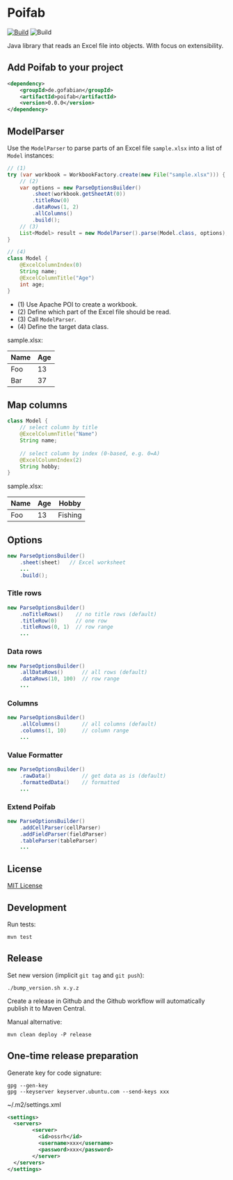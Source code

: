 # Poifab

[![Build](https://github.com/gofabian/poifab/actions/workflows/build.yml/badge.svg)](https://github.com/gofabian/poifab/actions/workflows/build.yml)
![Build](https://img.shields.io/badge/Java-17%2B-lightgrey)

Java library that reads an Excel file into objects. With focus on extensibility.

## Add Poifab to your project

```xml
<dependency>
    <groupId>de.gofabian</groupId>
    <artifactId>poifab</artifactId>
    <version>0.0.0</version>
</dependency>
```

## ModelParser

Use the `ModelParser` to parse parts of an Excel file `sample.xlsx` into a list of `Model` instances: 

```java
// (1)
try (var workbook = WorkbookFactory.create(new File("sample.xlsx"))) {
    // (2)
    var options = new ParseOptionsBuilder()
        .sheet(workbook.getSheetAt(0))
        .titleRow(0)
        .dataRows(1, 2)
        .allColumns()
        .build();
    // (3)
    List<Model> result = new ModelParser().parse(Model.class, options);
}

// (4)
class Model {
    @ExcelColumnIndex(0)
    String name;
    @ExcelColumnTitle("Age")
    int age;
}
```

- (1) Use Apache POI to create a workbook.
- (2) Define which part of the Excel file should be read.
- (3) Call `ModelParser`.
- (4) Define the target data class.

sample.xlsx:

| Name | Age |
|------|-----|
| Foo  | 13  |
| Bar  | 37  |

## Map columns

```java
class Model {
    // select column by title
    @ExcelColumnTitle("Name")
    String name;
    
    // select column by index (0-based, e.g. 0=A)
    @ExcelColumnIndex(2)
    String hobby;
}
```

sample.xlsx:

| Name | Age | Hobby   |
|------|-----|---------|
| Foo  | 13  | Fishing |

## Options

```java
new ParseOptionsBuilder()
    .sheet(sheet)   // Excel worksheet
    ...
    .build();
```

### Title rows

```java
new ParseOptionsBuilder()
    .noTitleRows()    // no title rows (default)
    .titleRow(0)      // one row
    .titleRows(0, 1)  // row range
    ...
```

### Data rows

```java
new ParseOptionsBuilder()
    .allDataRows()      // all rows (default)
    .dataRows(10, 100)  // row range
    ...
```

### Columns

```java
new ParseOptionsBuilder()
    .allColumns()       // all columns (default)
    .columns(1, 10)     // column range
    ...
```

### Value Formatter

```java
new ParseOptionsBuilder()
    .rawData()          // get data as is (default)
    .formattedData()    // formatted
    ...
```

### Extend Poifab

```java
new ParseOptionsBuilder()
    .addCellParser(cellParser)
    .addFieldParser(fieldParser)
    .tableParser(tableParser)
    ...
```

## License

[MIT License](LICENSE.txt)

## Development

Run tests:

    mvn test

## Release

Set new version (implicit `git tag` and `git push`):

    ./bump_version.sh x.y.z

Create a release in Github and the Github workflow will automatically publish it to Maven Central.

Manual alternative:

    mvn clean deploy -P release

## One-time release preparation

Generate key for code signature:

    gpg --gen-key
    gpg --keyserver keyserver.ubuntu.com --send-keys xxx

~/.m2/settings.xml

```xml
<settings>
  <servers>
        <server>
          <id>ossrh</id>
          <username>xxx</username>
          <password>xxx</password>
        </server>
  </servers>
</settings>
```

